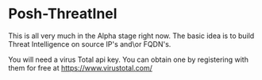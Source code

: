 # Posh-ThreatInel

This is all very much in the Alpha stage right now. The basic idea is to build Threat Intelligence on source IP's and\or FQDN's.

You will need a virus Total api key. You can obtain one by registering with them for free at https://www.virustotal.com/
